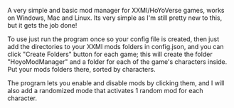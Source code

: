 A very simple and basic mod manager for XXMI/HoYoVerse games, works on Windows, Mac and Linux. Its very simple as I'm still pretty new to this, but it gets the job done!

To use just run the program once so your config file is created, then just add the directories to your XXMI mods folders in config.json, and you can click "Create Folders" button for each game; this will create the folder "HoyoModManager" and a folder for each of the game's characters inside. Put your mods folders there, sorted by characters.

The program lets you enable and disable mods by clicking them, and I will also add a randomized mode that activates 1 random mod for each character.
